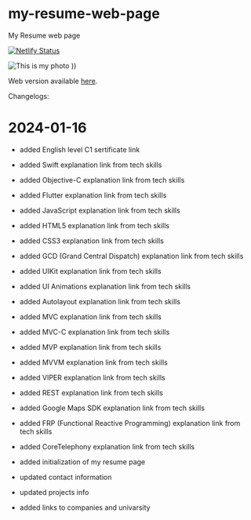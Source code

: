 # my-resume-web-page

My Resume web page

[![Netlify Status](https://api.netlify.com/api/v1/badges/c157a7ad-bebe-4bc2-96ff-ddbd67698fa9/deploy-status)](https://app.netlify.com/sites/ruslan-yupyn-cv/deploys)

![This is my photo ))](https://ruslan-yupyn-cv.netlify.app/img/my-photo.jpg "Ruslan Yupyn")

Web version available [here](https://ruslan-yupyn-cv.netlify.app).

Changelogs:

# 2024-01-16

- added English level C1 sertificate link
- added Swift explanation link from tech skills
- added Objective-C explanation link from tech skills
- added Flutter explanation link from tech skills
- added JavaScript explanation link from tech skills
- added HTML5 explanation link from tech skills
- added CSS3 explanation link from tech skills
- added GCD (Grand Central Dispatch) explanation link from tech skills
- added UIKit explanation link from tech skills
- added UI Animations explanation link from tech skills
- added Autolayout explanation link from tech skills
- added MVC explanation link from tech skills
- added MVC-C explanation link from tech skills
- added MVP explanation link from tech skills
- added MVVM explanation link from tech skills
- added VIPER explanation link from tech skills
- added REST explanation link from tech skills
- added Google Maps SDK explanation link from tech skills
- added FRP (Functional Reactive Programming) explanation link from tech skills
- added CoreTelephony explanation link from tech skills

- added initialization of my resume page
- updated contact information
- updated projects info
- added links to companies and univarsity
